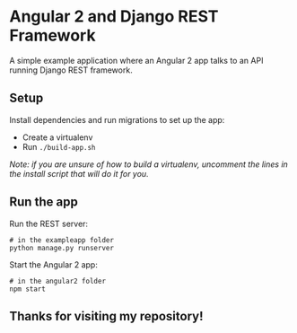# Angular 2 and Django REST Framework

A simple example application where an Angular 2 app talks to an API running
Django REST framework.

## Setup

Install dependencies and run migrations to set up the app:

- Create a virtualenv
- Run `./build-app.sh`

_Note: if you are unsure of how to build a virtualenv, uncomment the lines
in the install script that will do it for you._

## Run the app

Run the REST server:

```
# in the exampleapp folder
python manage.py runserver
```

Start the Angular 2 app:

```
# in the angular2 folder
npm start
```
## Thanks for visiting my repository!
